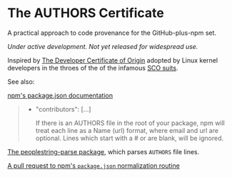# The AUTHORS Certificate

A practical approach to code provenance for the GitHub-plus-npm set.

_Under active development. Not yet released for widespread use._

Inspired by [The Developer Certificate of Origin][DCO] adopted by
Linux kernel developers in the throes of the of the infamous [SCO
suits][SCO].

[DCO]: http://developercertificate.org/

[SCO]: https://en.wikipedia.org/wiki/SCO/Linux_controversies

See also:

[npm's package.json documentation][npm]

> - "contributors": [...]
>
>   If there is an AUTHORS file in the root of your package, npm will
>   treat each line as a Name <email> (url) format, where email and
>   url are optional. Lines which start with a # or are blank, will be
>   ignored.

[npm]: https://docs.npmjs.com/files/package.json#default-values

[The peoplestring-parse package][parse], which parses `AUTHORS` file
lines.

[parse]: https://www.npmjs.com/package/peoplestring-parse

[A pull request to npm's `package.json` normalization routine][PR]

[PR]: https://github.com/npm/normalize-package-data/pull/72

